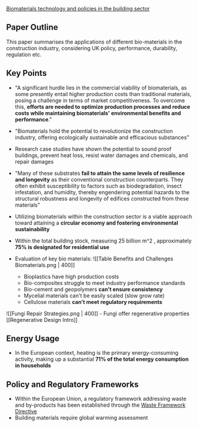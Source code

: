 [Biomaterials technology and policies in the building sector](https://link.springer.com/article/10.1007/s10311-023-01689-w)
## Paper Outline
This paper summarises the applications of different bio-materials in the construction industry, considering UK policy, performance, durability, regulation etc.
## Key Points

- "A significant hurdle lies in the commercial viability of biomaterials, as some presently entail higher production costs than traditional materials, posing a challenge in terms of market competitiveness. To overcome this, **efforts are needed to optimize production processes and reduce costs while maintaining biomaterials' environmental benefits and performance**."
- "Biomaterials hold the potential to revolutionize the construction industry, offering ecologically sustainable and efficacious substances"
- Research case studies have shown the potential to sound proof buildings, prevent heat loss, resist water damages and chemicals, and repair damages
- "Many of these substrates **fail to attain the same levels of resilience and longevity** as their conventional construction counterparts. They often exhibit susceptibility to factors such as biodegradation, insect infestation, and humidity, thereby engendering potential hazards to the structural robustness and longevity of edifices constructed from these materials"
- Utilizing biomaterials within the construction sector is a viable approach toward attaining a **circular economy and fostering environmental sustainability**
- Within the total building stock, measuring 25 billion m^2 , approximately **75% is designated for residential use**

- Evaluation of key bio materials:
![[Table Benefits and Challenges Biomaterials.png | 400]]
	- Bioplastics have high production costs
	- Bio-composites struggle to meet industry performance standards
	- Bio-cement and geopolymers **can't ensure consistency**
	- Mycelial materials can't be easily scaled (slow grow rate)
	- Cellulose materials **can't meet regulatory requirements**

![[Fungi Repair Strategies.png | 400]]
	- Fungi offer regenerative properties [[Regenerative Design Intro]]

## Energy Usage

- In the European context, heating is the primary energy-consuming activity, making up a substantial **71% of the total energy consumption in households**

## Policy and Regulatory Frameworks

- Within the European Union, a regulatory framework addressing waste and by-products has been established through the [Waste Framework Directive](https://environment.ec.europa.eu/topics/waste-and-recycling/waste-framework-directive_en)
- Building materials require global warming assessment



